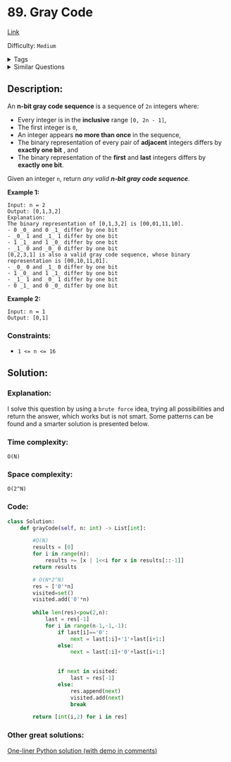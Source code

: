# 89. Gray Code
[Link](https://leetcode.com/problems/gray-code/)

Difficulty: `Medium`

<details>
<summary> Tags</summary>

`Math`, `Backtracking`, `Bit Manipulation`
</details>

<details>
<summary> Similar Questions</summary>

[1-bit and 2-bit Characters](https://leetcode.com/problems/1-bit-and-2-bit-characters/)	`Easy`


</details>

## Description:  
An **n-bit gray code sequence** is a sequence of `2n` integers where:

  * Every integer is in the **inclusive** range `[0, 2n - 1]`,
  * The first integer is `0`,
  * An integer appears **no more than once** in the sequence,
  * The binary representation of every pair of **adjacent** integers differs by **exactly one bit** , and
  * The binary representation of the **first** and **last** integers differs by **exactly one bit**.

Given an integer `n`, return _any valid **n-bit gray code sequence**_.



**Example 1:**

    
    
    Input: n = 2
    Output: [0,1,3,2]
    Explanation:
    The binary representation of [0,1,3,2] is [00,01,11,10].
    - 0 _0_ and 0 _1_ differ by one bit
    - _0_ 1 and _1_ 1 differ by one bit
    - 1 _1_ and 1 _0_ differ by one bit
    - _1_ 0 and _0_ 0 differ by one bit
    [0,2,3,1] is also a valid gray code sequence, whose binary representation is [00,10,11,01].
    - _0_ 0 and _1_ 0 differ by one bit
    - 1 _0_ and 1 _1_ differ by one bit
    - _1_ 1 and _0_ 1 differ by one bit
    - 0 _1_ and 0 _0_ differ by one bit
    

**Example 2:**

    
    
    Input: n = 1
    Output: [0,1]
    



### Constraints:

  * `1 <= n <= 16`



## Solution:  


### Explanation:

I solve this question by using a `brute force` idea, trying all possibilities and return the answer, which works but is not smart.
Some patterns can be found and a smarter solution is presented below. 


### Time complexity:  
`O(N)`  


### Space complexity:  
`O(2^N)`  


### Code:  
```python
class Solution:
    def grayCode(self, n: int) -> List[int]:

        #O(N)
        results = [0]
        for i in range(n):
            results += [x | 1<<i for x in results[::-1]]
        return results

        # O(N*2^N)
        res = ['0'*n]
        visited=set()
        visited.add('0'*n)
        
        while len(res)<pow(2,n):
            last = res[-1]
            for i in range(n-1,-1,-1):
                if last[i]=='0':
                    next = last[:i]+'1'+last[i+1:]
                else:
                    next = last[:i]+'0'+last[i+1:]
                    

                if next in visited:
                    last = res[-1]
                else:
                    res.append(next)
                    visited.add(next)
                    break

        return [int(i,2) for i in res]


```


### Other great solutions:
[One-liner Python solution (with demo in comments)](https://leetcode.com/problems/gray-code/discuss/29893/One-liner-Python-solution-(with-demo-in-comments))
